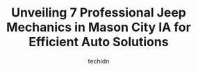 ---
layout: ampstory
image: https://images.unsplash.com/photo-1621772991673-de61ffe34408?ixlib=rb-4.0.3&ixid=MnwxMjA3fDB8MHxwaG90by1wYWdlfHx8fGVufDB8fHx8&auto=format&fit=crop&w=640&h=853&q=80
author: techidn
featured: false
description: Experience the excellence of automotive service by visiting the 7 best Jeep Mechanic in Mason City IA, USA. With their expertise, attention to detail, and commitment to customer satisfaction
title: Unveiling 7 Professional Jeep Mechanics in Mason City IA for Efficient Auto Solutions
cover:
   title: Unveiling 7 Professional Jeep Mechanics in Mason City IA for Efficient Auto Solutions
   subtitle: Rickpate
   background: https://images.unsplash.com/photo-1621772991673-de61ffe34408?ixlib=rb-4.0.3&ixid=MnwxMjA3fDB8MHxwaG90by1wYWdlfHx8fGVufDB8fHx8&auto=format&fit=crop&w=640&h=853&q=80

pages: 
 - layout: thirds
   top: <h1>#1 Jiffy Lube</h1>
   bottom: "<p>I always use this Mason City IA Jiffy Lube. On this particular visit I had my windshield wipers replaced. They showed me two different types of wipers and explained the m</p>"
   background: https://www.knot35.com/toplist/wp-content/uploads/2023/06/best-jeep-mechanic-1-in-mason-city-ia-1685841426.jpeg
   backgroundblur: true
 - layout: thirds
   top: <h1>#2 Midas</h1>
   bottom: "<p>129 S Delaware Ave, Mason City, IA 50401, United States</p>"
   background: https://www.knot35.com/toplist/wp-content/uploads/2023/06/best-jeep-mechanic-2-in-mason-city-ia-1685841427.jpeg
   cta:
      link: https://www.knot35.com/toplist/unveiling-7-professional-jeep-mechanics-in-mason-city-ia-for-efficient-auto-solutions/
      text: Unveiling 7 Professional Jeep Mechanics in Mason City IA for Efficient Auto Solutions
 - layout: thirds
   top: <h1>#3 Mason City GMC</h1>
   bottom: "<p>4510 4th St SW, Mason City, IA 50401, United States</p>"
   background: https://www.knot35.com/toplist/wp-content/uploads/2023/06/best-jeep-mechanic-3-in-mason-city-ia-1685841427.jpeg
   cta:
      link: https://www.knot35.com/toplist/unveiling-7-professional-jeep-mechanics-in-mason-city-ia-for-efficient-auto-solutions/
      text: Unveiling 7 Professional Jeep Mechanics in Mason City IA for Efficient Auto Solutions
 - layout: thirds
   top: <h1>#4 Advance Auto Parts</h1>
   bottom: "<p>2701 4th St SW, Mason City, IA 50401, United States</p>"
   background: https://images.unsplash.com/photo-1618556658017-fd9c732d1360?ixlib=rb-4.0.3&ixid=MnwxMjA3fDB8MHxwaG90by1wYWdlfHx8fGVufDB8fHx8&auto=format&fit=crop&w=640&h=853&q=80
   cta:
      link: https://www.knot35.com/toplist/unveiling-7-professional-jeep-mechanics-in-mason-city-ia-for-efficient-auto-solutions/
      text: Unveiling 7 Professional Jeep Mechanics in Mason City IA for Efficient Auto Solutions
 - layout: thirds
   top: <h1>#5 Jeffrey Auto Repair Service</h1>
   bottom: "<p>2071 15th St SW, Mason City, IA 50401, United States</p>"
   background: https://images.unsplash.com/photo-1515405295579-ba7b45403062?ixlib=rb-4.0.3&ixid=MnwxMjA3fDB8MHxwaG90by1wYWdlfHx8fGVufDB8fHx8&auto=format&fit=crop&w=640&h=853&q=80
   cta:
      link: https://www.knot35.com/toplist/unveiling-7-professional-jeep-mechanics-in-mason-city-ia-for-efficient-auto-solutions/
      text: Unveiling 7 Professional Jeep Mechanics in Mason City IA for Efficient Auto Solutions
 - layout: thirds
   top: <h1>#6 Schukei Motor Company</h1>
   bottom: "<p>721 S Monroe Ave, Mason City, IA 50401, United States</p>"
   background: https://images.unsplash.com/photo-1599422314077-f4dfdaa4cd09?ixlib=rb-4.0.3&ixid=MnwxMjA3fDB8MHxwaG90by1wYWdlfHx8fGVufDB8fHx8&auto=format&fit=crop&w=640&h=853&q=80
   cta:
      link: https://www.knot35.com/toplist/unveiling-7-professional-jeep-mechanics-in-mason-city-ia-for-efficient-auto-solutions/
      text: Unveiling 7 Professional Jeep Mechanics in Mason City IA for Efficient Auto Solutions
 - layout: thirds
   top: <h1>#7 Mason City Nissan</h1>
   bottom: "<p>4600 4th St SW, Mason City, IA 50401, United States</p>"
   background: https://images.unsplash.com/photo-1580610447943-1bfbef5efe07?ixlib=rb-4.0.3&ixid=MnwxMjA3fDB8MHxwaG90by1wYWdlfHx8fGVufDB8fHx8&auto=format&fit=crop&w=640&h=853&q=80
   cta:
      link: https://www.knot35.com/toplist/unveiling-7-professional-jeep-mechanics-in-mason-city-ia-for-efficient-auto-solutions/
      text: Unveiling 7 Professional Jeep Mechanics in Mason City IA for Efficient Auto Solutions
 - layout: thirds
   middle: Continue reading...
   background: https://images.unsplash.com/photo-1522441815192-d9f04eb0615c?ixlib=rb-4.0.3&ixid=MnwxMjA3fDB8MHxwaG90by1wYWdlfHx8fGVufDB8fHx8&auto=format&fit=crop&w=640&h=853&q=80
   cta:
      link: https://www.knot35.com/toplist/unveiling-7-professional-jeep-mechanics-in-mason-city-ia-for-efficient-auto-solutions/
      text: Unveiling 7 Professional Jeep Mechanics in Mason City IA for Efficient Auto Solutions
      
---